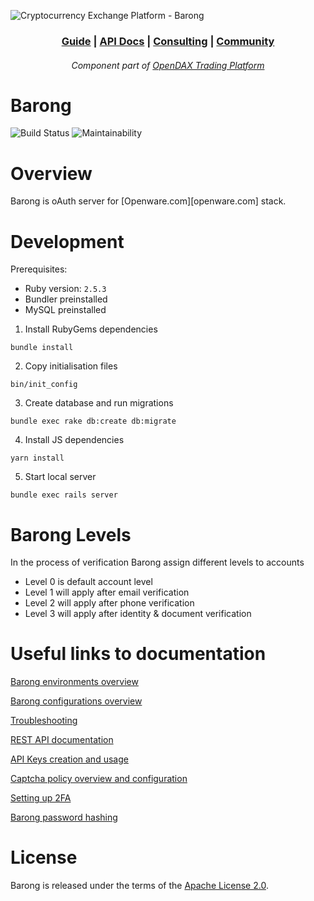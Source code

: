 ![Cryptocurrency Exchange Platform - Barong](https://github.com/openware/meta/raw/main/images/github_barong.png)

<h3 align="center">
<a href="https://www.openware.com/sdk">Guide</a> <span>&vert;</span>
<a href="https://www.openware.com/sdk/api/barong/rest-api.html">API Docs</a> <span>&vert;</span>
<a href="https://www.openware.com/">Consulting</a> <span>&vert;</span>
<a href="https://t.me/peatio">Community</a>
</h3>
<h6 align="center">Component part of <a href="https://github.com/openware/opendax">OpenDAX Trading Platform</a></h6>

# Barong
![Build Status](https://travis-ci.org/rubykube/barong.svg?branch=master)
![Maintainability](https://api.codeclimate.com/v1/badges/a53414f061e69f6f531a/maintainability)

# Overview

Barong is oAuth server for [Openware.com][openware.com] stack.

# Development

Prerequisites:
- Ruby version: `2.5.3`
- Bundler preinstalled
- MySQL preinstalled

1. Install RubyGems dependencies
```
bundle install
```

2. Copy initialisation files
```
bin/init_config
```

3. Create database and run migrations
```
bundle exec rake db:create db:migrate
```

4. Install JS dependencies
```
yarn install
```

5. Start local server
```
bundle exec rails server
```

# Barong Levels

In the process of verification Barong assign different levels to accounts

- Level 0 is default account level
- Level 1 will apply after email verification
- Level 2 will apply after phone verification
- Level 3 will apply after identity & document verification

# Useful links to documentation
[Barong environments overview](https://github.com/openware/barong/blob/master/docs/configuration.md#barong-environments-overview)

[Barong configurations overview](https://github.com/openware/barong/blob/master/docs/configuration.md#barong-configurations-overview)

[Troubleshooting](https://github.com/openware/barong/blob/master/docs/troubleshooting.md)

[REST API documentation](https://github.com/openware/barong/blob/master/docs/api/rest_api.md)

[API Keys creation and usage](https://github.com/openware/barong/blob/master/docs/general/api-keys.md)

[Captcha policy overview and configuration](https://github.com/openware/barong/blob/master/docs/general/captcha.md)

[Setting up 2FA](https://github.com/openware/barong/blob/master/docs/general/2fa.md)

[Barong password hashing](https://github.com/openware/barong/blob/master/docs/general/password_hashing.md#barong-password-hashing)


# License
Barong is released under the terms of the [Apache License 2.0](./LICENSE.md).
